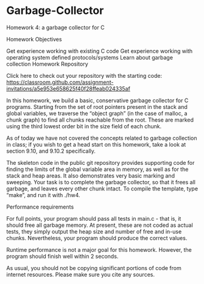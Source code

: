 # Garbage-Collector

Homework 4: a garbage collector for C

Homework Objectives

Get experience working with existing C code
Get experience working with operating system defined protocols/systems
Learn about garbage collection
Homework Repository

Click here to check out your repository with the starting code: https://classroom.github.com/assignment-invitations/a5e953e658625f40f28ffeab024335af

In this homework, we build a basic, conservative garbage collector for C programs. Starting from the set of root pointers present in the stack and global variables, we traverse the “object graph” (in the case of malloc, a chunk graph) to find all chunks reachable from the root. These are marked using the third lowest order bit in the size field of each chunk.

As of today we have not covered the concepts related to garbage collection in class; if you wish to get a head start on this homework, take a look at section 9.10, and 9.10.2 specifically.

The skeleton code in the public git repository provides supporting code for finding the limits of the global variable area in memory, as well as for the stack and heap areas. It also demonstrates very basic marking and sweeping. Your task is to complete the garbage collector, so that it frees all garbage, and leaves every other chunk intact. To compile the template, type “make”, and run it with ./hw4.

Performance requirements

For full points, your program should pass all tests in main.c - that is, it should free all garbage memory. At present, these are not coded as actual tests, they simply output the heap size and number of free and in-use chunks. Nevertheless, your program should produce the correct values.

Runtime performance is not a major goal for this homework. However, the program should finish well within 2 seconds.

As usual, you should not be copying significant portions of code from internet resources.  Please make sure you cite any sources.
